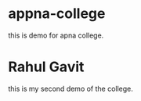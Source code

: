 # appna-college
this is demo for apna college.
# Rahul Gavit 
 this is my second demo of the college.

 